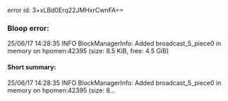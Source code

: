 error id: 3+xLBd0Erq22JMHxrCwnFA==
### Bloop error:

25/06/17 14:28:35 INFO BlockManagerInfo: Added broadcast_5_piece0 in memory on hpomen:42395 (size: 8.5 KiB, free: 4.5 GiB)
#### Short summary: 

25/06/17 14:28:35 INFO BlockManagerInfo: Added broadcast_5_piece0 in memory on hpomen:42395 (size: 8...